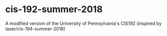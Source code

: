 # cis-192-summer-2018
A modified version of the University of Pennsylvania's CIS192 (inspired by laser/cis-194-summer-2018)

